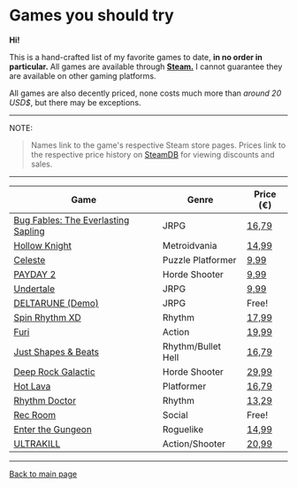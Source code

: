 # Games you should try
**Hi!**

This is a hand-crafted list of my favorite games to date, **in no order in particular.** All games are available through **[Steam.](https://store.steampowered.com/)** I cannot guarantee they are available on other gaming platforms.

All games are also decently priced, none costs much more than *around 20 USD$*, but there may be exceptions.

---
NOTE:

> Names link to the game's respective Steam store pages. Prices link to the respective price history on [SteamDB](https://steamdb.info/) for viewing discounts and sales.

---
| Game                                                                                                                | Genre               | Price (€)
| -                                                                                                                   | -                   | -
|[Bug Fables: The Everlasting Sapling](https://store.steampowered.com/app/1082710/Bug_Fables_The_Everlasting_Sapling/)| JRPG                | [16,79](https://steamdb.info/app/1082710/)
|[Hollow Knight](https://store.steampowered.com/app/367520/Hollow_Knight/)                                            | Metroidvania        | [14,99](https://steamdb.info/app/367520/)
|[Celeste](https://store.steampowered.com/app/504230/Celeste/)                                                        | Puzzle Platformer   | [9,99](https://steamdb.info/app/504230/)
|[PAYDAY 2](https://store.steampowered.com/app/218620/PAYDAY_2/)                                                      | Horde Shooter       | [9,99](https://steamdb.info/app/218620/)
|[Undertale](https://store.steampowered.com/app/391540/Undertale/)                                                    | JRPG                | [9,99](https://steamdb.info/app/391540/)
|[DELTARUNE (Demo)](https://store.steampowered.com/app/1671210/DELTARUNE/)                                            | JRPG                | Free!
|[Spin Rhythm XD](https://store.steampowered.com/app/1058830/Spin_Rhythm_XD/)                                         | Rhythm              | [17,99](https://steamdb.info/app/1058830/)
|[Furi](https://store.steampowered.com/app/423230/Furi/)                                                              | Action              | [19,99](https://steamdb.info/app/423230/)
|[Just Shapes & Beats](https://store.steampowered.com/app/531510/Just_Shapes__Beats/)                                 | Rhythm/Bullet Hell  | [16,79](https://steamdb.info/app/531510/)
|[Deep Rock Galactic](https://store.steampowered.com/app/548430/Deep_Rock_Galactic/)                                  | Horde Shooter       | [29,99](https://steamdb.info/app/548430/)
|[Hot Lava](https://store.steampowered.com/app/382560/Hot_Lava/)                                                      | Platformer          | [16,79](https://steamdb.info/app/382560/)
|[Rhythm Doctor](https://store.steampowered.com/app/774181/Rhythm_Doctor/)                                            | Rhythm              | [13,29](https://steamdb.info/app/774181/)
|[Rec Room](https://store.steampowered.com/app/471710/Rec_Room/)                                                      | Social              | Free!
|[Enter the Gungeon](https://store.steampowered.com/app/311690/Enter_the_Gungeon/)                                    | Roguelike           | [14,99](https://steamdb.info/app/311690/)
|[ULTRAKILL](https://store.steampowered.com/app/1229490/ULTRAKILL/)                                                   | Action/Shooter      | [20,99](https://steamdb.info/app/1229490/)

---
[Back to main page](/index.md)
